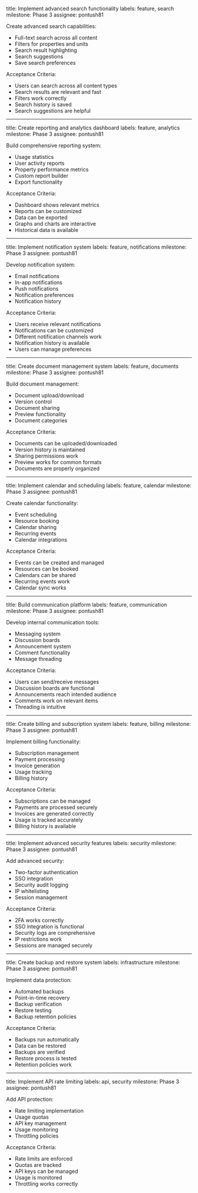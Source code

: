 title: Implement advanced search functionality
labels: feature, search
milestone: Phase 3
assignee: pontush81

Create advanced search capabilities:
- Full-text search across all content
- Filters for properties and units
- Search result highlighting
- Search suggestions
- Save search preferences

Acceptance Criteria:
- Users can search across all content types
- Search results are relevant and fast
- Filters work correctly
- Search history is saved
- Search suggestions are helpful

---
title: Create reporting and analytics dashboard
labels: feature, analytics
milestone: Phase 3
assignee: pontush81

Build comprehensive reporting system:
- Usage statistics
- User activity reports
- Property performance metrics
- Custom report builder
- Export functionality

Acceptance Criteria:
- Dashboard shows relevant metrics
- Reports can be customized
- Data can be exported
- Graphs and charts are interactive
- Historical data is available

---
title: Implement notification system
labels: feature, notifications
milestone: Phase 3
assignee: pontush81

Develop notification system:
- Email notifications
- In-app notifications
- Push notifications
- Notification preferences
- Notification history

Acceptance Criteria:
- Users receive relevant notifications
- Notifications can be customized
- Different notification channels work
- Notification history is available
- Users can manage preferences

---
title: Create document management system
labels: feature, documents
milestone: Phase 3
assignee: pontush81

Build document management:
- Document upload/download
- Version control
- Document sharing
- Preview functionality
- Document categories

Acceptance Criteria:
- Documents can be uploaded/downloaded
- Version history is maintained
- Sharing permissions work
- Preview works for common formats
- Documents are properly organized

---
title: Implement calendar and scheduling
labels: feature, calendar
milestone: Phase 3
assignee: pontush81

Create calendar functionality:
- Event scheduling
- Resource booking
- Calendar sharing
- Recurring events
- Calendar integrations

Acceptance Criteria:
- Events can be created and managed
- Resources can be booked
- Calendars can be shared
- Recurring events work
- Calendar sync works

---
title: Build communication platform
labels: feature, communication
milestone: Phase 3
assignee: pontush81

Develop internal communication tools:
- Messaging system
- Discussion boards
- Announcement system
- Comment functionality
- Message threading

Acceptance Criteria:
- Users can send/receive messages
- Discussion boards are functional
- Announcements reach intended audience
- Comments work on relevant items
- Threading is intuitive

---
title: Create billing and subscription system
labels: feature, billing
milestone: Phase 3
assignee: pontush81

Implement billing functionality:
- Subscription management
- Payment processing
- Invoice generation
- Usage tracking
- Billing history

Acceptance Criteria:
- Subscriptions can be managed
- Payments are processed securely
- Invoices are generated correctly
- Usage is tracked accurately
- Billing history is available

---
title: Implement advanced security features
labels: security
milestone: Phase 3
assignee: pontush81

Add advanced security:
- Two-factor authentication
- SSO integration
- Security audit logging
- IP whitelisting
- Session management

Acceptance Criteria:
- 2FA works correctly
- SSO integration is functional
- Security logs are comprehensive
- IP restrictions work
- Sessions are managed securely

---
title: Create backup and restore system
labels: infrastructure
milestone: Phase 3
assignee: pontush81

Implement data protection:
- Automated backups
- Point-in-time recovery
- Backup verification
- Restore testing
- Backup retention policies

Acceptance Criteria:
- Backups run automatically
- Data can be restored
- Backups are verified
- Restore process is tested
- Retention policies work

---
title: Implement API rate limiting
labels: api, security
milestone: Phase 3
assignee: pontush81

Add API protection:
- Rate limiting implementation
- Usage quotas
- API key management
- Usage monitoring
- Throttling policies

Acceptance Criteria:
- Rate limits are enforced
- Quotas are tracked
- API keys can be managed
- Usage is monitored
- Throttling works correctly 